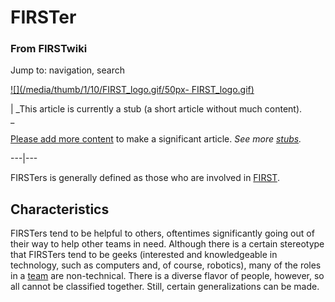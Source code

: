 

# FIRSTer

### From FIRSTwiki

Jump to: navigation, search

[![](/media/thumb/1/10/FIRST_logo.gif/50px-
FIRST_logo.gif)](/index.php/Image:FIRST_logo.gif "" )

|  _This article is currently a stub (a short article without much content).  
_

[Please add more
content](http://www.firstwiki.net/index.php?title=FIRSTer&action=edit
"http://www.firstwiki.net/index.php?title=FIRSTer&action=edit" ) to make a
significant article. _See more [stubs](/index.php/Special:Shortpages
"Special:Shortpages" )._  
  
---|---  
  
  
FIRSTers is generally defined as those who are involved in
[FIRST](/index.php/FIRST "FIRST" ).


## Characteristics

FIRSTers tend to be helpful to others, oftentimes significantly going out of
their way to help other teams in need. Although there is a certain stereotype
that FIRSTers tend to be geeks (interested and knowledgeable in technology,
such as computers and, of course, robotics), many of the roles in a
[team](/index.php/Team "Team" ) are non-technical. There is a diverse flavor
of people, however, so all cannot be classified together. Still, certain
generalizations can be made.

